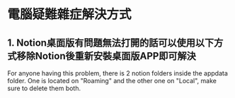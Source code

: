 # 電腦疑難雜症解決方式
## 1. Notion桌面版有問題無法打開的話可以使用以下方式移除Notion後重新安裝桌面版APP即可解決
For anyone having this problem, there is 2 notion folders inside the appdata folder. One is located on "Roaming" and the other one on "Local", make sure to delete them both.